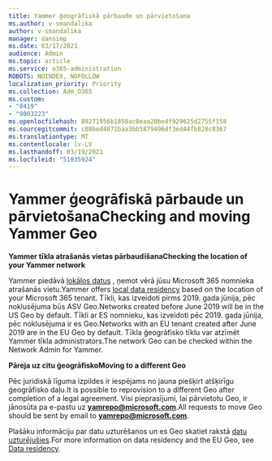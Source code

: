 ```yaml
---
title: Yammer ģeogrāfiskā pārbaude un pārvietošana
ms.author: v-smandalika
author: v-smandalika
manager: dansimp
ms.date: 03/17/2021
audience: Admin
ms.topic: article
ms.service: o365-administration
ROBOTS: NOINDEX, NOFOLLOW
localization_priority: Priority
ms.collection: Adm_O365
ms.custom:
- "8419"
- "9003223"
ms.openlocfilehash: 89271956b1858ac0eaa20be4f929625d2755f158
ms.sourcegitcommit: c08bed4071baa3bb5879496df3ed44fb828c8367
ms.translationtype: MT
ms.contentlocale: lv-LV
ms.lasthandoff: 03/19/2021
ms.locfileid: "51035924"
---
```

# <a name="checking-and-moving-yammer-geo"></a><span data-ttu-id="eb3c2-102">Yammer ģeogrāfiskā pārbaude un pārvietošana</span><span class="sxs-lookup"><span data-stu-id="eb3c2-102">Checking and moving Yammer Geo</span></span>

<span data-ttu-id="eb3c2-103">**Yammer tīkla atrašanās vietas pārbaudīšana**</span><span class="sxs-lookup"><span data-stu-id="eb3c2-103">**Checking the location of your Yammer network**</span></span>

<span data-ttu-id="eb3c2-104">Yammer piedāvā [lokālos datus](https://docs.microsoft.com/yammer/manage-security-and-compliance/data-residency) , ņemot vērā jūsu Microsoft 365 nomnieka atrašanās vietu.</span><span class="sxs-lookup"><span data-stu-id="eb3c2-104">Yammer offers [local data residency](https://docs.microsoft.com/yammer/manage-security-and-compliance/data-residency) based on the location of your Microsoft 365 tenant.</span></span> <span data-ttu-id="eb3c2-105">Tīkli, kas izveidoti pirms 2019. gada jūnija, pēc noklusējuma būs ASV Geo.</span><span class="sxs-lookup"><span data-stu-id="eb3c2-105">Networks created before June 2019 will be in the US Geo by default.</span></span> <span data-ttu-id="eb3c2-106">Tīkli ar ES nomnieku, kas izveidoti pēc 2019. gada jūnija, pēc noklusējuma ir es Geo.</span><span class="sxs-lookup"><span data-stu-id="eb3c2-106">Networks with an EU tenant created after June 2019 are in the EU Geo by default.</span></span> <span data-ttu-id="eb3c2-107">Tīkla ģeogrāfisko tīklu var atzīmēt Yammer tīkla administrators.</span><span class="sxs-lookup"><span data-stu-id="eb3c2-107">The network Geo can be checked within the Network Admin for Yammer.</span></span>

<span data-ttu-id="eb3c2-108">**Pāreja uz citu ģeogrāfisko**</span><span class="sxs-lookup"><span data-stu-id="eb3c2-108">**Moving to a different Geo**</span></span>

<span data-ttu-id="eb3c2-109">Pēc juridiskā līguma izpildes ir iespējams no jauna piešķirt atšķirīgu ģeogrāfisko daļu.</span><span class="sxs-lookup"><span data-stu-id="eb3c2-109">It is possible to reprovision to a different Geo after completion of a legal agreement.</span></span> <span data-ttu-id="eb3c2-110">Visi pieprasījumi, lai pārvietotu Geo, ir jānosūta pa e-pastu uz **yamrepo@microsoft.com**.</span><span class="sxs-lookup"><span data-stu-id="eb3c2-110">All requests to move Geo should be sent by email to **yamrepo@microsoft.com**.</span></span>

<span data-ttu-id="eb3c2-111">Plašāku informāciju par datu uzturēšanos un es Geo skatiet rakstā [datu uzturējušies](https://docs.microsoft.com/yammer/manage-security-and-compliance/data-residency).</span><span class="sxs-lookup"><span data-stu-id="eb3c2-111">For more information on data residency and the EU Geo, see [Data residency](https://docs.microsoft.com/yammer/manage-security-and-compliance/data-residency).</span></span>
